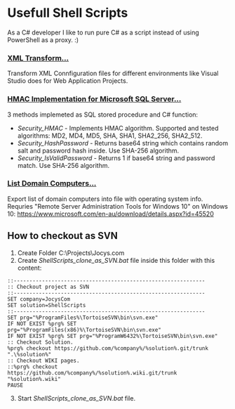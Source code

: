 # Usefull Shell Scripts

As a C# developer I like to run pure C# as a script instead of using PowerShell as a proxy. :)

### [XML Transform...](https://github.com/JocysCom/ShellScripts/tree/master/Tester/Scripts/XML_Transform) 

Transform XML Connfiguration files for different environments like Visual Studio does for Web Application Projects.

### [HMAC Implementation for Microsoft SQL Server...](https://github.com/JocysCom/ShellScripts/tree/master/Tester/Scripts/HMAC_for_SQL)

3 methods implemeted as SQL stored procedure and C# function:
- *Security_HMAC* - Implements HMAC algorithm. Supported and tested algorithms: MD2, MD4, MD5, SHA, SHA1, SHA2_256, SHA2_512.
- *Security_HashPassword* - Returns base64 string which contains random salt and password hash inside. Use SHA-256 algorithm.
- *Security_IsValidPassword* - Returns 1 if base64 string and password match. Use SHA-256 algorithm.

### [List Domain Computers...](https://github.com/JocysCom/ShellScripts/tree/master/Tester/Scripts/List_Domain_Computers)

Export list of domain computers into file with operating system info. Requries "Remote Server Administration Tools for Windows 10" on Windows 10: https://www.microsoft.com/en-au/download/details.aspx?id=45520



## How to checkout as SVN

1. Create Folder C:\Projects\Jocys.com
2. Create _ShellScripts_clone_as_SVN.bat_ file inside this folder with this content:

```batchfile
::-------------------------------------------------------------
:: Checkout project as SVN
::-------------------------------------------------------------
SET company=JocysCom
SET solution=ShellScripts
::-------------------------------------------------------------
SET prg="%ProgramFiles%\TortoiseSVN\bin\svn.exe"
IF NOT EXIST %prg% SET prg="%ProgramFiles(x86)%\TortoiseSVN\bin\svn.exe"
IF NOT EXIST %prg% SET prg="%ProgramW6432%\TortoiseSVN\bin\svn.exe"
:: Checkout Solution.
%prg% checkout https://github.com/%company%/%solution%.git/trunk ".\%solution%"
:: Checkout WIKI pages.
::%prg% checkout https://github.com/%company%/%solution%.wiki.git/trunk "%solution%.wiki"
PAUSE
```

3. Start _ShellScripts_clone_as_SVN.bat_ file.
